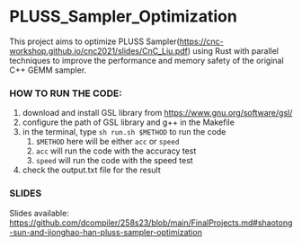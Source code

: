 # PLUSS_Sampler_Optimization

This project aims to optimize PLUSS Sampler(https://cnc-workshop.github.io/cnc2021/slides/CnC_Liu.pdf)
using Rust with parallel techniques to improve the performance and memory safety of the original C++ GEMM sampler.

### HOW TO RUN THE CODE:
1. download and install GSL library from https://www.gnu.org/software/gsl/
2. configure the path of GSL library and g++ in the Makefile
3. in the terminal, type `sh run.sh $METHOD` to run the code
   1. `$METHOD` here will be either `acc` or `speed`
   2. `acc` will run the code with the accuracy test
   3. `speed` will run the code with the speed test
4. check the output.txt file for the result

### SLIDES
Slides available: https://github.com/dcompiler/258s23/blob/main/FinalProjects.md#shaotong-sun-and-jionghao-han-pluss-sampler-optimization 
